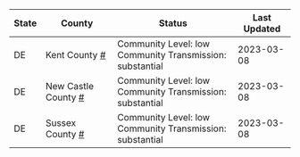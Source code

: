 State | County | Status | Last Updated
--- | --- | --- | --- 
DE | Kent County <a href="#kent_county">#</a> | <a name="kent_county"></a>Community Level: low<br/>Community Transmission: substantial | 2023-03-08
DE | New Castle County <a href="#new_castle_county">#</a> | <a name="new_castle_county"></a>Community Level: low<br/>Community Transmission: substantial | 2023-03-08
DE | Sussex County <a href="#sussex_county">#</a> | <a name="sussex_county"></a>Community Level: low<br/>Community Transmission: substantial | 2023-03-08

